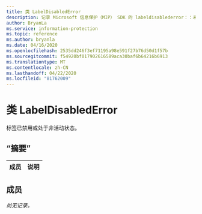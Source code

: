 ```yaml
---
title: 类 LabelDisabledError
description: 记录 Microsoft 信息保护（MIP） SDK 的 labeldisablederror：：未定义的类。
author: BryanLa
ms.service: information-protection
ms.topic: reference
ms.author: bryanla
ms.date: 04/16/2020
ms.openlocfilehash: 2535dd246f3ef71195a98e591f27b76d50d1f57b
ms.sourcegitcommit: f54920bf017902616589aca30baf6b64216b6913
ms.translationtype: MT
ms.contentlocale: zh-CN
ms.lasthandoff: 04/22/2020
ms.locfileid: "81762009"
---
```

# <a name="class-labeldisablederror"></a>类 LabelDisabledError 
标签已禁用或处于非活动状态。
  
## <a name="summary"></a>“摘要”
 成员                        | 说明                                
--------------------------------|---------------------------------------------
  
## <a name="members"></a>成员
_尚无记录。_
